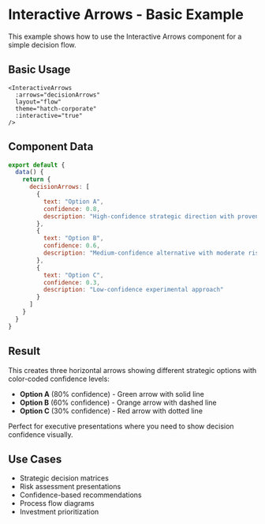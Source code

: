 # Interactive Arrows - Basic Example

This example shows how to use the Interactive Arrows component for a simple decision flow.

## Basic Usage

```vue
<InteractiveArrows
  :arrows="decisionArrows"
  layout="flow"
  theme="hatch-corporate"
  :interactive="true"
/>
```

## Component Data

```javascript
export default {
  data() {
    return {
      decisionArrows: [
        {
          text: "Option A",
          confidence: 0.8,
          description: "High-confidence strategic direction with proven ROI"
        },
        {
          text: "Option B", 
          confidence: 0.6,
          description: "Medium-confidence alternative with moderate risk"
        },
        {
          text: "Option C",
          confidence: 0.3,
          description: "Low-confidence experimental approach"
        }
      ]
    }
  }
}
```

## Result

This creates three horizontal arrows showing different strategic options with color-coded confidence levels:

- **Option A** (80% confidence) - Green arrow with solid line
- **Option B** (60% confidence) - Orange arrow with dashed line  
- **Option C** (30% confidence) - Red arrow with dotted line

Perfect for executive presentations where you need to show decision confidence visually.

## Use Cases

- Strategic decision matrices
- Risk assessment presentations
- Confidence-based recommendations
- Process flow diagrams
- Investment prioritization
